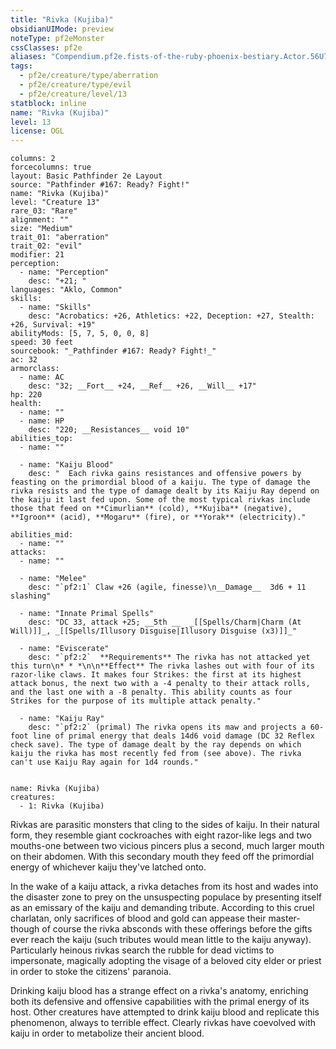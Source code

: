 ```yaml
---
title: "Rivka (Kujiba)"
obsidianUIMode: preview
noteType: pf2eMonster
cssClasses: pf2e
aliases: "Compendium.pf2e.fists-of-the-ruby-phoenix-bestiary.Actor.56U7JoNKbci67vRE" 
tags:
  - pf2e/creature/type/aberration
  - pf2e/creature/type/evil
  - pf2e/creature/level/13
statblock: inline
name: "Rivka (Kujiba)"
level: 13
license: OGL
---
```


```statblock
columns: 2
forcecolumns: true
layout: Basic Pathfinder 2e Layout
source: "Pathfinder #167: Ready? Fight!"
name: "Rivka (Kujiba)"
level: "Creature 13"
rare_03: "Rare"
alignment: ""
size: "Medium"
trait_01: "aberration"
trait_02: "evil"
modifier: 21
perception:
  - name: "Perception"
    desc: "+21; "
languages: "Aklo, Common"
skills:
  - name: "Skills"
    desc: "Acrobatics: +26, Athletics: +22, Deception: +27, Stealth: +26, Survival: +19"
abilityMods: [5, 7, 5, 0, 0, 8]
speed: 30 feet
sourcebook: "_Pathfinder #167: Ready? Fight!_"
ac: 32
armorclass:
  - name: AC
    desc: "32; __Fort__ +24, __Ref__ +26, __Will__ +17"
hp: 220
health:
  - name: ""
  - name: HP
    desc: "220; __Resistances__ void 10"
abilities_top:
  - name: ""

  - name: "Kaiju Blood"
    desc: "  Each rivka gains resistances and offensive powers by feasting on the primordial blood of a kaiju. The type of damage the rivka resists and the type of damage dealt by its Kaiju Ray depend on the kaiju it last fed upon. Some of the most typical rivkas include those that feed on **Cimurlian** (cold), **Kujiba** (negative), **Igroon** (acid), **Mogaru** (fire), or **Yorak** (electricity)."

abilities_mid:
  - name: ""
attacks:
  - name: ""

  - name: "Melee"
    desc: "`pf2:1` Claw +26 (agile, finesse)\n__Damage__  3d6 + 11 slashing"

  - name: "Innate Primal Spells"
    desc: "DC 33, attack +25; __5th __  _[[Spells/Charm|Charm (At Will)]]_, _[[Spells/Illusory Disguise|Illusory Disguise (x3)]]_"

  - name: "Eviscerate"
    desc: "`pf2:2`  **Requirements** The rivka has not attacked yet this turn\n* * *\n\n**Effect** The rivka lashes out with four of its razor-like claws. It makes four Strikes: the first at its highest attack bonus, the next two with a -4 penalty to their attack rolls, and the last one with a -8 penalty. This ability counts as four Strikes for the purpose of its multiple attack penalty."

  - name: "Kaiju Ray"
    desc: "`pf2:2` (primal) The rivka opens its maw and projects a 60-foot line of primal energy that deals 14d6 void damage (DC 32 Reflex check save). The type of damage dealt by the ray depends on which kaiju the rivka has most recently fed from (see above). The rivka can't use Kaiju Ray again for 1d4 rounds."
 
```

```encounter-table
name: Rivka (Kujiba)
creatures:
  - 1: Rivka (Kujiba)
```



Rivkas are parasitic monsters that cling to the sides of kaiju. In their natural form, they resemble giant cockroaches with eight razor-like legs and two mouths-one between two vicious pincers plus a second, much larger mouth on their abdomen. With this secondary mouth they feed off the primordial energy of whichever kaiju they've latched onto.

In the wake of a kaiju attack, a rivka detaches from its host and wades into the disaster zone to prey on the unsuspecting populace by presenting itself as an emissary of the kaiju and demanding tribute. According to this cruel charlatan, only sacrifices of blood and gold can appease their master-though of course the rivka absconds with these offerings before the gifts ever reach the kaiju (such tributes would mean little to the kaiju anyway). Particularly heinous rivkas search the rubble for dead victims to impersonate, magically adopting the visage of a beloved city elder or priest in order to stoke the citizens' paranoia.

Drinking kaiju blood has a strange effect on a rivka's anatomy, enriching both its defensive and offensive capabilities with the primal energy of its host. Other creatures have attempted to drink kaiju blood and replicate this phenomenon, always to terrible effect. Clearly rivkas have coevolved with kaiju in order to metabolize their ancient blood.
